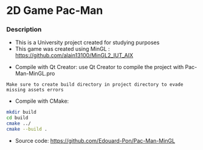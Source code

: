 # 2D Game Pac-Man

### Description

* This is a University project created for studying purposes
* This game was created using MinGL : https://github.com/alain13100/MinGL2_IUT_AIX

- Compile with Qt Creator: use Qt Creator to compile the project with Pac-Man-MinGL.pro
```
Make sure to create build directory in project directory to evade missing assets errors
```
- Compile with CMake: 
```bash
mkdir build
cd build 
cmake ../
cmake --build .
```

* Source code: https://github.com/Edouard-Pon/Pac-Man-MinGL
